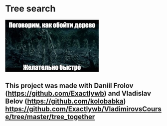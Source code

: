 # **Tree search**

![Screenshot](tree.jpg)

## This project was made with Daniil Frolov (https://github.com/Exactlywb) and Vladislav Belov (https://github.com/kolobabka) https://github.com/Exactlywb/VladimirovsCourse/tree/master/tree_together